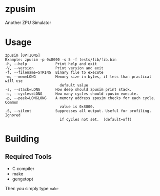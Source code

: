 # zpusim
Another ZPU Simulator

# Usage

    zpusim [OPTIONS]
    Example: zpusim -p 0x8000 -s 5 -f tests/fib/fib.bin
    -h, --help             Print help and exit
    -V, --version          Print version and exit
    -f, --filename=STRING  Binary file to execute
    -m, --mem=LONG         Memory size in bytes, if less than practical will use
                             default value
    -s, --stack=LONG       How deep should zpusim print stack.
    -c, --cycles=LONG      How many cycles should zpusim execute.
    -p, --peek=LONGLONG    A memory address zpusim checks for each cycle. Common
                             value is 0x8000.
    -S, --silent           Suppresses all output. Useful for profiling. Ignored
                             if cycles not set.  (default=off)
# Building
## Required Tools
 - C compiler
 - make
 - gengetopt

Then you simply type `make`


